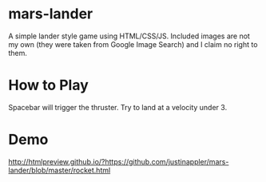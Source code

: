 mars-lander
===========

A simple lander style game using HTML/CSS/JS.  Included images are not my own (they were taken from Google Image Search) and I claim no right to them.

How to Play
===========
Spacebar will trigger the thruster.  Try to land at a velocity under 3.


Demo
===========
http://htmlpreview.github.io/?https://github.com/justinappler/mars-lander/blob/master/rocket.html
